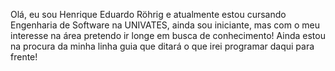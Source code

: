 Olá, eu sou Henrique Eduardo Röhrig e atualmente estou cursando Engenharia de Software na UNIVATES, ainda sou iniciante, mas com o meu interesse na área pretendo ir longe em busca 
de conhecimento! Ainda estou na procura da minha linha guia que ditará o que irei programar daqui para frente!
